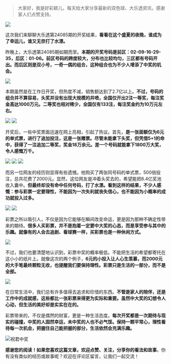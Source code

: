 > 大家好，我是好彩颖儿，每天给大家分享最新的双色球、大乐透资讯，感谢家人们点赞支持。

![](https://cdn.jsdelivr.net/gh/wangwenjie1314/PicCDN/2024-7-25/1721872416295-image.png)


这次我们来聊聊大乐透第24085期的开奖结果，**看看在这个盛夏的夜晚，谁成为了幸运儿，谁又无奈打了水漂。**


昨晚上，大乐透第24085期如期而至。**本期的开奖号码是前区：02-09-16-29-35，后区：01-06。前区号码的跨度较大，分布也比较均匀，三区都有号码开出。而后区则是双小号，一奇一偶的组合，这种组合也为不少人增添了中奖的机会。**

![](https://cdn.jsdelivr.net/gh/wangwenjie1314/PicCDN/2024-7-25/1721872471951-image.png)


本期虽然是在工作日开奖，但热度不减，销售额达到了2.7亿以上。**不过，号码的组合并不算容易，头奖并没有出现大规模的井喷，全国仅开出2注一等奖，每注奖金高达1000万元。二等奖也相对稀少，全国仅有133注，每注奖金约为10万元左右。**


![](https://cdn.jsdelivr.net/gh/wangwenjie1314/PicCDN/2024-7-25/1721892852219-image.png)
![](https://cdn.jsdelivr.net/gh/wangwenjie1314/PicCDN/2024-7-25/1721872502462-image.png)


开奖后，一些中奖票面迅速在网上亮相，引起了热议。首先，**是一张面额仅为6元的单式票，进行了追加投注，这是一张赠票。尽管未能拿下头奖，但凭借5+1的命中，获得了一注追加二等奖，奖金18万余元。差一个号码就能拿下1800万大奖，令人感慨万千。**


![](https://cdn.jsdelivr.net/gh/wangwenjie1314/PicCDN/2024-7-25/1721892882988-image.png)
![](https://cdn.jsdelivr.net/gh/wangwenjie1314/PicCDN/2024-7-25/1721892888477-image.png)
![](https://cdn.jsdelivr.net/gh/wangwenjie1314/PicCDN/2024-7-25/1721872502462-image.png)


而另一位网友的经历则显得有些遗憾。他购买了两张同号码的单式票，500倍投注，总共花费了2000元。显然，这位网友是冲着头奖去的，希望能把8.4亿奖池收入囊中。**但最终却没有命中任何号码，打了水漂。看到这样的结果，不少人感慨：参与彩票一定要理性，不能因为一次失利就丧失信心，也不能因为小概率的成功就投入过多。**

![](https://cdn.jsdelivr.net/gh/wangwenjie1314/PicCDN/2024-7-25/1721872519806-image.png)
![](https://cdn.jsdelivr.net/gh/wangwenjie1314/PicCDN/2024-7-25/1721872532629-image.png)


彩票之所以吸引人，不仅是因为它能够在瞬间改变命运，更是因为那种不确定性带来的期待。**很多人买彩票，并不是抱着一定要中大奖的心态，而是享受参与其中的乐趣。就像有的人会去追剧、看球赛一样，买彩票也是一种休闲方式。**

![](https://cdn.jsdelivr.net/gh/wangwenjie1314/PicCDN/2024-7-25/1721872545963-image.png)


不过，我们也要清楚地认识到，彩票中奖的概率极低。不能把生活的希望都寄托在这小小的纸片上。就像这次的两个例子，**6元的小投入让人心生羡慕，而2000元的大手笔最终颗粒无收，也提醒我们要保持理性。彩票只是生活的一部分，而不是全部。**


![](https://cdn.jsdelivr.net/gh/wangwenjie1314/PicCDN/2024-7-25/1721893003192-image.png)


在日常生活中，我们总有许多值得去追求和珍惜的东西。**不管是家人的陪伴，还是工作中的成就感，这些都比一张彩票来得更为实际和重要。虽然中大奖的幻想令人心动，但生活的美好却是实实在在的。**

彩票带来的，不仅是偶然的财富，更是一种生活态度。**每次开奖都是一次期待与现实的碰撞，中奖的人固然幸运，未中奖的人也不必气馁。保持一颗平常心，理性看待每一次机会，把握住自己能把握的部分，生活依然会充满乐趣。**

![祝君中奖](https://cdn.jsdelivr.net/gh/wangwenjie1314/PicCDN/2024-7-7/1720310429580-image.png)


**感谢您的阅读！如果您喜欢这篇文章，欢迎点赞、关注，分享你的看法和故事**。你有没有类似的经历或故事呢？欢迎在评论区留言，让我们一起交流！